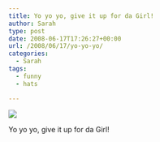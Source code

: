 ```yaml
---
title: Yo yo yo, give it up for da Girl!
author: Sarah
type: post
date: 2008-06-17T17:26:27+00:00
url: /2008/06/17/yo-yo-yo/
categories:
  - Sarah
tags:
  - funny
  - hats

---
```

![][1]

Yo yo yo, give it up for da Girl!

 [1]: http://www.sarah-blevins.com/wp-content/plugins/wp-o-matic/cache/8fd22_3aAwrEXAFabr7zwi4RUOwHio_500.jpg
